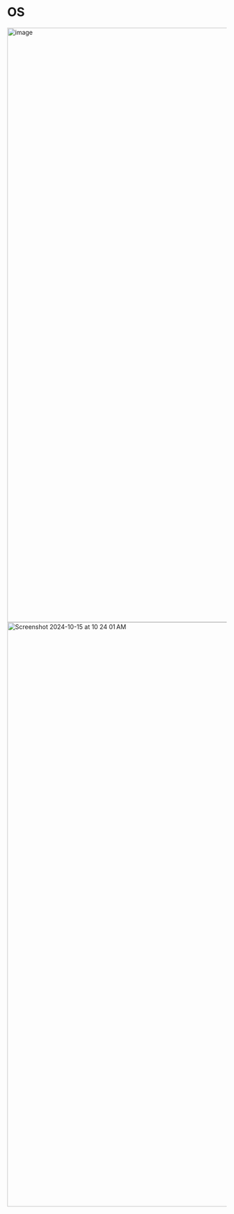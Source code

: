 # OS

<img width="1364" alt="image" src="https://github.com/user-attachments/assets/325b1e29-70eb-45b3-bb3b-c43c2760d4ea">

<img width="1341" alt="Screenshot 2024-10-15 at 10 24 01 AM" src="https://github.com/user-attachments/assets/3000924a-b471-4fcc-9292-76cbbcd0c301">
